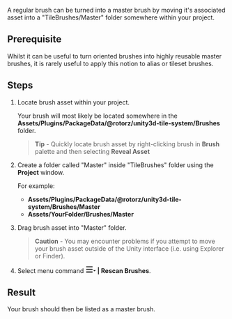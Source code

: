 A regular brush can be turned into a master brush by moving it's associated asset into a
"TileBrushes/Master" folder somewhere within your project.


## Prerequisite

Whilst it can be useful to turn oriented brushes into highly reusable master brushes, it
is rarely useful to apply this notion to alias or tileset brushes.



## Steps

1. Locate brush asset within your project.

   Your brush will most likely be located somewhere in the
   **Assets/Plugins/PackageData/@rotorz/unity3d-tile-system/Brushes** folder.

   >
   > **Tip** - Quickly locate brush asset by right-clicking brush in **Brush** palette and
   > then selecting **Reveal Asset**
   >


2. Create a folder called "Master" inside "TileBrushes" folder using the **Project** window.

   For example:

   - **Assets/Plugins/PackageData/@rotorz/unity3d-tile-system/Brushes/Master**
   - **Assets/YourFolder/Brushes/Master**


3. Drag brush asset into "Master" folder.

   >
   > **Caution** - You may encounter problems if you attempt to move your brush asset
   > outside of the Unity interface (i.e. using Explorer or Finder).
   >


4. Select menu command **![tool menu](../img/menu-button.png) | Rescan Brushes**.



## Result

Your brush should then be listed as a master brush.
